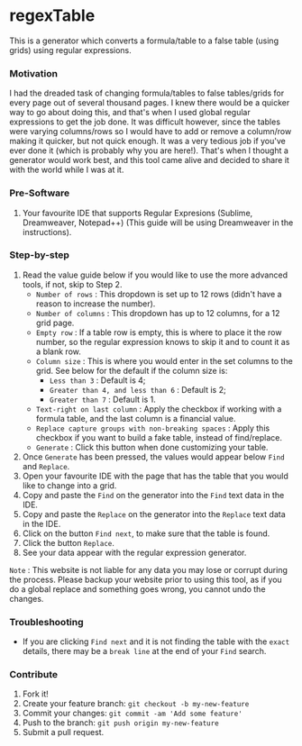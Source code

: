 # regexTable
This is a generator which converts a formula/table to a false table (using grids) using regular expressions.

### Motivation
I had the dreaded task of changing formula/tables to false tables/grids for every page out of several thousand pages. I knew there would be a quicker way to go about doing this, and that's when I used global regular expressions to get the job done. It was difficult however, since the tables were varying columns/rows so I would have to add or remove a column/row making it quicker, but not quick enough. It was a very tedious job if you've ever done it (which is probably why you are here!). That's when I thought a generator would work best, and this tool came alive and decided to share it with the world while I was at it.

### Pre-Software
1. Your favourite IDE that supports Regular Expresions (Sublime, Dreamweaver, Notepad++) (This guide will be using Dreamweaver in the instructions).

### Step-by-step
1. Read the value guide below if you would like to use the more advanced tools, if not, skip to Step 2.
   - `Number of rows` : This dropdown is set up to 12 rows (didn't have a reason to increase the number).
   - `Number of columns` : This dropdown has up to 12 columns, for a 12 grid page.
   - `Empty row` : If a table row is empty, this is where to place it the row number, so the regular expression knows to skip it and to count it as a blank row.
   - `Column size` : This is where you would enter in the set columns to the grid. See below for the default if the column size is:
      - `Less than 3` : Default is 4;
      - `Greater than 4, and less than 6` : Default is 2;
      - `Greater than 7` : Default is 1.
   - `Text-right on last column` : Apply the checkbox if working with a formula table, and the last column is a financial value.
   - `Replace capture groups with non-breaking spaces` : Apply this checkbox if you want to build a fake table, instead of find/replace.
   - `Generate` : Click this button when done customizing your table.
2. Once `Generate` has been pressed, the values would appear below `Find` and `Replace`.
3. Open your favourite IDE with the page that has the table that you would like to change into a grid.
4. Copy and paste the `Find` on the generator into the `Find` text data in the IDE.
5. Copy and paste the `Replace` on the generator into the `Replace` text data in the IDE.
6. Click on the button `Find next`, to make sure that the table is found.
7. Click the button `Replace`.
8. See your data appear with the regular expression generator.

`Note` : This website is not liable for any data you may lose or corrupt during the process. Please backup your website prior to using this tool, as if you do a global replace and something goes wrong, you cannot undo the changes.

### Troubleshooting
- If you are clicking `Find next` and it is not finding the table with the `exact` details, there may be a `break line` at the end of your `Find` search.

### Contribute
1. Fork it!
2. Create your feature branch: `git checkout -b my-new-feature`
3. Commit your changes: `git commit -am 'Add some feature'`
4. Push to the branch: `git push origin my-new-feature`
5. Submit a pull request.
